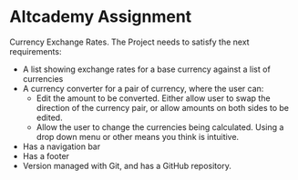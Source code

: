 # Altcademy Assignment

Currency Exchange Rates. The Project needs to satisfy the next requirements:

- A list showing exchange rates for a base currency against a list of currencies
- A currency converter for a pair of currency, where the user can:
    * Edit the amount to be converted. Either allow user to swap the direction of the currency pair, or allow amounts on both sides to be edited.
    * Allow the user to change the currencies being calculated. Using a drop down menu or other means you think is intuitive.
- Has a navigation bar
- Has a footer
- Version managed with Git, and has a GitHub repository.
